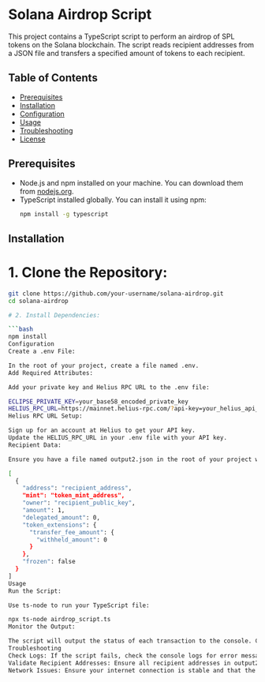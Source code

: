 # Solana Airdrop Script

This project contains a TypeScript script to perform an airdrop of SPL tokens on the Solana blockchain. The script reads recipient addresses from a JSON file and transfers a specified amount of tokens to each recipient.

## Table of Contents

- [Prerequisites](#prerequisites)
- [Installation](#installation)
- [Configuration](#configuration)
- [Usage](#usage)
- [Troubleshooting](#troubleshooting)
- [License](#license)

## Prerequisites

- Node.js and npm installed on your machine. You can download them from [nodejs.org](https://nodejs.org/).
- TypeScript installed globally. You can install it using npm:
  ```bash
  npm install -g typescript
## Installation
# 1. Clone the Repository:


```bash
git clone https://github.com/your-username/solana-airdrop.git
cd solana-airdrop

# 2. Install Dependencies:

```bash
npm install
Configuration
Create a .env File:

In the root of your project, create a file named .env.
Add Required Attributes:

Add your private key and Helius RPC URL to the .env file:

ECLIPSE_PRIVATE_KEY=your_base58_encoded_private_key
HELIUS_RPC_URL=https://mainnet.helius-rpc.com/?api-key=your_helius_api_key
Helius RPC URL Setup:

Sign up for an account at Helius to get your API key.
Update the HELIUS_RPC_URL in your .env file with your API key.
Recipient Data:

Ensure you have a file named output2.json in the root of your project with the recipient data. The file should contain an array of recipient objects with the following structure:

[
  {
    "address": "recipient_address",
    "mint": "token_mint_address",
    "owner": "recipient_public_key",
    "amount": 1,
    "delegated_amount": 0,
    "token_extensions": {
      "transfer_fee_amount": {
        "withheld_amount": 0
      }
    },
    "frozen": false
  }
]
Usage
Run the Script:

Use ts-node to run your TypeScript file:

npx ts-node airdrop_script.ts
Monitor the Output:

The script will output the status of each transaction to the console. Check for any errors or failed transactions.
Troubleshooting
Check Logs: If the script fails, check the console logs for error messages.
Validate Recipient Addresses: Ensure all recipient addresses in output2.json are valid Solana addresses.
Network Issues: Ensure your internet connection is stable and that the Helius RPC URL is correct.
